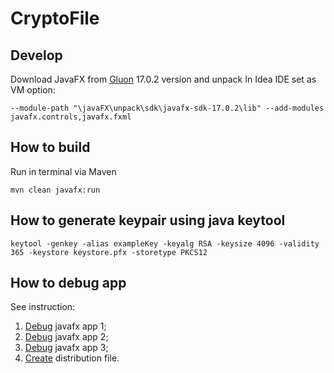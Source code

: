 # CryptoFile

## Develop

Download JavaFX from [Gluon](https://gluonhq.com/products/javafx/) 17.0.2 version and unpack
In Idea IDE set as VM option:

```
--module-path "\javaFX\unpack\sdk\javafx-sdk-17.0.2\lib" --add-modules javafx.controls,javafx.fxml
```

## How to build

Run in terminal via Maven

```termional
mvn clean javafx:run
```

## How to generate keypair using java keytool

```terminal
keytool -genkey -alias exampleKey -keyalg RSA -keysize 4096 -validity 365 -keystore keystore.pfx -storetype PKCS12
```

## How to debug app

See instruction:

1. [Debug](https://stackoverflow.com/a/62654500/9401964) javafx app 1;
2. [Debug](https://stackoverflow.com/a/61341407/9401964) javafx app 2;
3. [Debug](https://stackoverflow.com/a/61474494/9401964) javafx app 3;
4. [Create](https://stackoverflow.com/questions/68871952/how-to-use-jpackage-to-make-a-distribution-format-for-javafx-applications) distribution file.